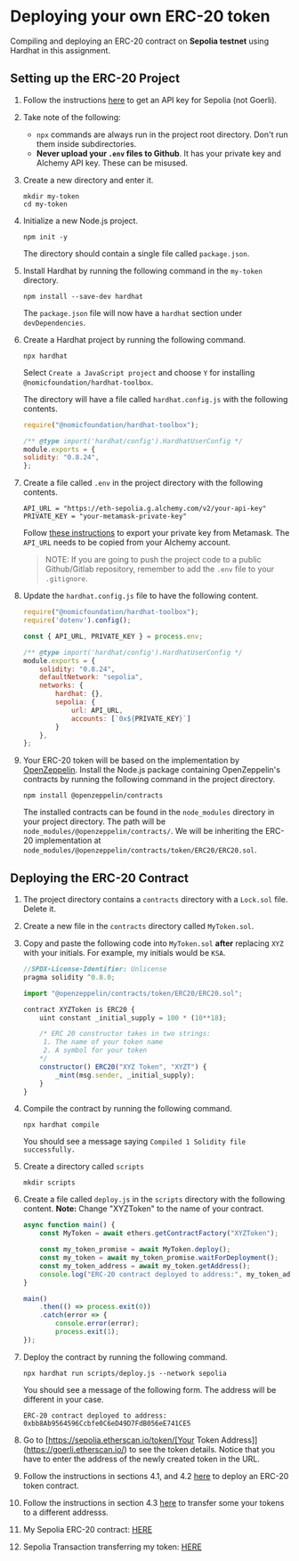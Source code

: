 # Deploying your own ERC-20 token

Compiling and deploying an ERC-20 contract on **Sepolia testnet** using Hardhat in this assignment.

## Setting up the ERC-20 Project
1. Follow the instructions [here](https://www.respectedsir.com/ethlab/alchemy-api-key.html) to get an API key for Sepolia (not Goerli).

1.  Take note of the following:

    - `npx` commands are always run in the project root directory. Don't run them inside subdirectories.
    - **Never upload your `.env` files to Github**. It has your private key and Alchemy API key. These can be misused.

1. Create a new directory and enter it.
    ```
    mkdir my-token
    cd my-token
    ```
2. Initialize a new Node.js project.
    ```
    npm init -y
    ```
    The directory should contain a single file called `package.json`.
3. Install Hardhat by running the following command in the `my-token` directory.
    ```
    npm install --save-dev hardhat
    ```
    The `package.json` file will now have a `hardhat` section under `devDependencies`.
4. Create a Hardhat project by running the following command. 
    ```
    npx hardhat
    ```
    Select `Create a JavaScript project` and choose `Y` for installing `@nomicfoundation/hardhat-toolbox`.

    The directory will have a file called `hardhat.config.js` with the following contents.
    ```javascript
    require("@nomicfoundation/hardhat-toolbox");

    /** @type import('hardhat/config').HardhatUserConfig */
    module.exports = {
    solidity: "0.8.24",
    };
    ```
6. Create a file called `.env` in the project directory with the following contents.
    ```
    API_URL = "https://eth-sepolia.g.alchemy.com/v2/your-api-key"
    PRIVATE_KEY = "your-metamask-private-key"
    ```
    Follow [these instructions](https://metamask.zendesk.com/hc/en-us/articles/360015289632-How-to-Export-an-Account-Private-Key) to export your private key from Metamask. The `API_URL` needs to be copied from your Alchemy account.

    > NOTE: If you are going to push the project code to a public Github/Gitlab repository, remember to add the `.env` file to your `.gitignore`.

8. Update the `hardhat.config.js` file to have the following content.
    ```javascript
    require("@nomicfoundation/hardhat-toolbox");
    require('dotenv').config();

    const { API_URL, PRIVATE_KEY } = process.env;

    /** @type import('hardhat/config').HardhatUserConfig */
    module.exports = {
        solidity: "0.8.24",
        defaultNetwork: "sepolia",
        networks: {
            hardhat: {},
            sepolia: {
                url: API_URL,
                accounts: [`0x${PRIVATE_KEY}`]
            }
        },
    };

    ```
9. Your ERC-20 token will be based on the implementation by [OpenZeppelin](https://www.openzeppelin.com/). Install the Node.js package containing OpenZeppelin's contracts by running the following command in the project directory.
   ```
   npm install @openzeppelin/contracts
   ```
   The installed contracts can be found in the `node_modules` directory in your project directory. The path will be  `node_modules/@openzeppelin/contracts/`. We will be inheriting the ERC-20 implementation at `node_modules/@openzeppelin/contracts/token/ERC20/ERC20.sol`.

## Deploying the ERC-20 Contract

1. The project directory contains a `contracts` directory with a `Lock.sol` file. Delete it.
2. Create a new file in the `contracts` directory called `MyToken.sol`.
3. Copy and paste the following code into `MyToken.sol` **after** replacing `XYZ` with your initials. For example, my initials would be `KSA`.

    ```javascript
    //SPDX-License-Identifier: Unlicense
    pragma solidity ^0.8.0;

    import "@openzeppelin/contracts/token/ERC20/ERC20.sol";

    contract XYZToken is ERC20 {
        uint constant _initial_supply = 100 * (10**18);

        /* ERC 20 constructor takes in two strings:
         1. The name of your token name
         2. A symbol for your token
        */
        constructor() ERC20("XYZ Token", "XYZT") {
            _mint(msg.sender, _initial_supply);
        }
    }
    ```
4. Compile the contract by running the following command.
    ```
    npx hardhat compile
    ```
    You should see a message saying `Compiled 1 Solidity file successfully.`
5. Create a directory called `scripts`
    ```
    mkdir scripts
    ```
6. Create a file called `deploy.js` in the `scripts` directory with the following content. **Note:** Change "XYZToken" to the name of your contract.
    ```javascript
    async function main() {
        const MyToken = await ethers.getContractFactory("XYZToken");

        const my_token_promise = await MyToken.deploy();
        const my_token = await my_token_promise.waitForDeployment();
        const my_token_address = await my_token.getAddress();
        console.log("ERC-20 contract deployed to address:", my_token_address);
    }

    main()
        .then(() => process.exit(0))
        .catch(error => {
            console.error(error);
            process.exit(1);
    });
    ```
7. Deploy the contract by running the following command.
    ```
    npx hardhat run scripts/deploy.js --network sepolia
    ```
    You should see a message of the following form. The address will be different in your case.
    ```
    ERC-20 contract deployed to address: 0xbb8Ab9564596Ccbfe0C6eD49D7FdB056eE741CE5
    ```
8. Go to [https://sepolia.etherscan.io/token/[Your Token Address]](https://goerli.etherscan.io/) to see the token details. Notice that you have to enter the address of the newly created token in the URL.

9.  Follow the instructions in sections 4.1, and 4.2 [here](https://www.respectedsir.com/ethlab/erc20/erc20.html) to deploy an ERC-20 token contract.
10. Follow the instructions in section 4.3 [here](https://www.respectedsir.com/ethlab/erc20/erc20.html) to transfer some your tokens to a different addresss.

11. My Sepolia ERC-20 contract: [HERE](https://sepolia.etherscan.io/address/0x73Af15775Fe4de5a62cbee0516465Fa8eBB125D0)

12. Sepolia Transaction transferring my token: [HERE](https://sepolia.etherscan.io/tx/0x3c0dbfa16ce9b5185cd34d774a225dac5460c83b02df0c8340c0a7910370dbc4)
